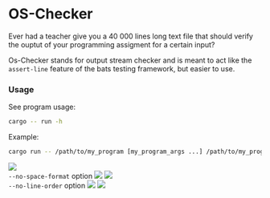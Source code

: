 # OS-Checker
Ever had a teacher give you a 40 000 lines long text file that should verify the ouptut of your programming assigment for a certain input?

Os-Checker stands for output stream checker and is meant to act like the `assert-line` feature of the bats testing framework, but easier to use.

### Usage
See program usage:
```bash
cargo -- run -h
```
Example:
```bash
cargo run -- /path/to/my_program [my_program_args ...] /path/to/my_program_expected_output.txt [OPTIONS]
```
![](https://i.imgur.com/IMVbk0u.png)  
`--no-space-format` option
![](https://i.imgur.com/IB03IKR.png)
![](https://i.imgur.com/1WrirKf.png)  
`--no-line-order` option
![](https://i.imgur.com/doOw8cP.png)
![](https://i.imgur.com/EZAWrzQ.png)
